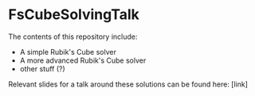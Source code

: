 # FsCubeSolvingTalk

The contents of this repository include:
- A simple Rubik's Cube solver
- A more advanced Rubik's Cube solver
- other stuff (?)

Relevant slides for a talk around these solutions can be found here:
[link]
